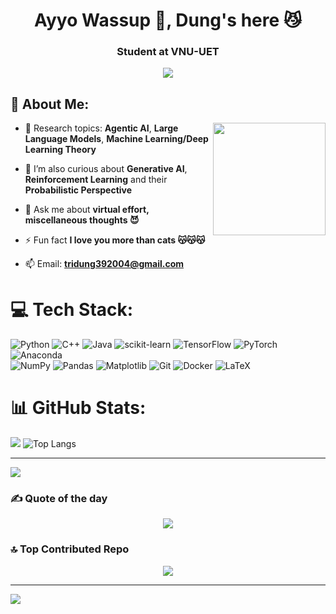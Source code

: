 <h1 align="center">Ayyo Wassup 🤟, Dung's here 😼</h1>
<h3 align="center">Student at VNU-UET</h3>
<p align="center">
  <a href="https://github.com/DenverCoder1/readme-typing-svg"><img src="https://readme-typing-svg.herokuapp.com?font=Time+New+Roman&color=cyan&size=25&center=true&vCenter=true&width=600&height=100&lines=Do+Tri+Dung..&hearts;;Love+to+learn+new+stuffs..<3"></a>
</p>

## 💫 About Me:
<img align="right" height="180" src="https://i.pinimg.com/originals/85/be/94/85be94350b6cefd78140c8c8232c75e5.gif"  />

- 🐬 Research topics: **Agentic AI**, **Large Language Models**, **Machine Learning/Deep Learning Theory**

- 🌱 I’m also curious about **Generative AI**, **Reinforcement Learning** and their **Probabilistic Perspective**

- 💬 Ask me about **virtual effort, miscellaneous thoughts 😈**

- ⚡ Fun fact **I love you more than cats 😽😽😽**

- 📫 Email: **tridung392004@gmail.com**


# 💻 Tech Stack:
![Python](https://img.shields.io/badge/python-3670A0?style=for-the-badge&logo=python&logoColor=ffdd54) 
![C++](https://img.shields.io/badge/c++-%2300599C.svg?style=for-the-badge&logo=c%2B%2B&logoColor=white) 
![Java](https://img.shields.io/badge/java-%23ED8B00.svg?style=for-the-badge&logo=openjdk&logoColor=white)
![scikit-learn](https://img.shields.io/badge/scikit--learn-%23F7931E.svg?style=for-the-badge&logo=scikit-learn&logoColor=white) 
![TensorFlow](https://img.shields.io/badge/TensorFlow-%23FF6F00.svg?style=for-the-badge&logo=TensorFlow&logoColor=white) 
![PyTorch](https://img.shields.io/badge/PyTorch-%23EE4C2C.svg?style=for-the-badge&logo=PyTorch&logoColor=white) 
![Anaconda](https://img.shields.io/badge/Anaconda-%2344A833.svg?style=for-the-badge&logo=anaconda&logoColor=white)  
![NumPy](https://img.shields.io/badge/numpy-%23013243.svg?style=for-the-badge&logo=numpy&logoColor=white) 
![Pandas](https://img.shields.io/badge/pandas-%23150458.svg?style=for-the-badge&logo=pandas&logoColor=white) 
![Matplotlib](https://img.shields.io/badge/Matplotlib-%23ffffff.svg?style=for-the-badge&logo=Matplotlib&logoColor=black) 
![Git](https://img.shields.io/badge/git-%23F05033.svg?style=for-the-badge&logo=git&logoColor=white) ![Docker](https://img.shields.io/badge/docker-%230db7ed.svg?style=for-the-badge&logo=docker&logoColor=white) 
![LaTeX](https://img.shields.io/badge/latex-%23008080.svg?style=for-the-badge&logo=latex&logoColor=white) 
# 📊 GitHub Stats:
![](https://github-readme-stats.vercel.app/api?username=10udCryp7&theme=dark&hide_border=false&include_all_commits=true&count_private=true)
![Top Langs](https://github-readme-stats.vercel.app/api/top-langs/?username=10udCryp7&size_weight=0.5&count_weight=0.5&layout=compact&theme=dark) </br>

---
[![](https://visitcount.itsvg.in/api?id=10udCryp7&icon=0&color=0)](https://visitcount.itsvg.in)

### ✍️ Quote of the day
<div align="center">
  <img src="https://quotes-github-readme.vercel.app/api?type=horizontal&theme=radical"  />
</div>

### 🔝 Top Contributed Repo

<div align="center">
  <img src="https://github-contributor-stats.vercel.app/api?username=10udCryp7&limit=5&theme=dark&combine_all_yearly_contributions=true"  />
</div>

---
[![](https://visitcount.itsvg.in/api?id=10udCryp7&icon=0&color=0)](https://visitcount.itsvg.in)

<!-- Proudly created with GPRM ( https://gprm.itsvg.in ) -->
